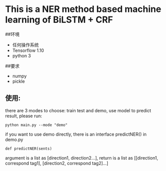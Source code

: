 # This is a NER method based machine learning of BiLSTM + CRF

##环境
* 任何操作系统
* Tensorflow 1.10
* python 3

##要求
* numpy
* pickle


## 使用:


there are 3 modes to choose: train test and demo, use model to predict result, please run:

	python main.py --mode "demo"


if you want to use demo directly, there is an interface predictNER() in demo.py

	def predictNER(sents)

argument is a list as [direction1, direction2...],
return is a list as [[direction1, correspond tag1], [direction2, correspond tag2]...]




